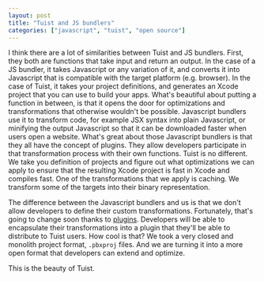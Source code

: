```yaml
---
layout: post
title: "Tuist and JS bundlers"
categories: ["javascript", "tuist", "open source"]
---
```


I think there are a lot of similarities between Tuist and JS bundlers.
First,
they both are functions that take input and return an output.
In the case of a JS bundler,
it takes Javascript or any variation of it,
and converts it into Javascript that is compatible with the target platform (e.g. browser).
In the case of Tuist,
it takes your project definitions, and generates an Xcode project that you can use to build your apps.
What's beautiful about putting a function in between,
is that it opens the door for optimizations and transformations that otherwise wouldn't be possible.
Javascript bundlers use it to transform code,
for example JSX syntax into plain Javascript,
or minifying the output Javascript so that it can be downloaded faster when users open a website.
What's great about those Javascript bundlers is that they all have the concept of plugins.
They allow developers participate in that transformation process with their own functions.
Tuist is no different.
We take you definition of projects and figure out what optimizations we can apply to ensure that the resulting Xcode project is fast in Xcode and compiles fast.
One of the transformations that we apply is caching.
We transform some of the targets into their binary representation.

The difference between the Javascript bundlers and us is that we don't allow developers to define their custom transformations.
Fortunately, that's going to change soon thanks to [plugins](https://tuist.io/docs/plugins/using-plugins/).
Developers will be able to encapsulate their transformations into a plugin that they'll be able to distribute to Tuist users.
How cool is that?
We took a very closed and monolith project format, `.pbxproj` files.
And we are turning it into a more open format that developers can extend and optimize.

This is the beauty of Tuist.
